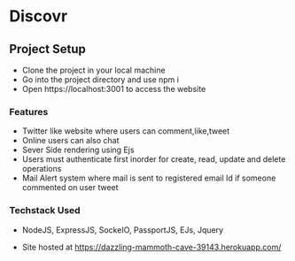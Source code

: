 # Discovr
## Project Setup
- Clone the project in your local machine 
- Go into the project directory and use npm i
- Open https://localhost:3001 to access the website

### Features 
- Twitter like website where users can comment,like,tweet
- Online users can also chat
- Sever Side rendering using Ejs
- Users must authenticate first inorder for create, read, update and delete operations
- Mail Alert system where mail is sent to registered email Id if someone commented on user tweet

### Techstack Used
- NodeJS, ExpressJS, SockeIO, PassportJS, EJs, Jquery

- Site hosted at https://dazzling-mammoth-cave-39143.herokuapp.com/
